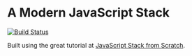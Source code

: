 # A Modern JavaScript Stack

[![Build Status](https://img.shields.io/travis/eriksf/js_stack.svg?style=flat-square)](https://travis-ci.org/eriksf/js_stack)

Built using the great tutorial at [JavaScript Stack from Scratch](https://github.com/verekia/js-stack-from-scratch).
